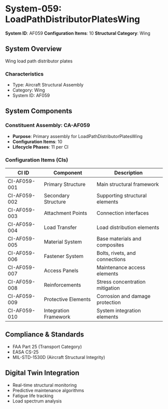 # System-059: LoadPathDistributorPlatesWing

**System ID**: AF059
**Configuration Items**: 10
**Structural Category**: Wing

## System Overview

Wing load path distributor plates

### Characteristics
- Type: Aircraft Structural Assembly
- Category: Wing
- System ID: AF059

## System Components

### Constituent Assembly: CA-AF059
- **Purpose**: Primary assembly for LoadPathDistributorPlatesWing
- **Configuration Items**: 10
- **Lifecycle Phases**: 11 per CI

### Configuration Items (CIs)

| CI ID | Component | Description |
|-------|-----------|-------------|
| CI-AF059-001 | Primary Structure | Main structural framework |
| CI-AF059-002 | Secondary Structure | Supporting structural elements |
| CI-AF059-003 | Attachment Points | Connection interfaces |
| CI-AF059-004 | Load Transfer | Load distribution elements |
| CI-AF059-005 | Material System | Base materials and composites |
| CI-AF059-006 | Fastener System | Bolts, rivets, and connections |
| CI-AF059-007 | Access Panels | Maintenance access elements |
| CI-AF059-008 | Reinforcements | Stress concentration mitigation |
| CI-AF059-009 | Protective Elements | Corrosion and damage protection |
| CI-AF059-010 | Integration Framework | System integration elements |

## Compliance & Standards
- FAA Part 25 (Transport Category)
- EASA CS-25
- MIL-STD-1530D (Aircraft Structural Integrity)

## Digital Twin Integration
- Real-time structural monitoring
- Predictive maintenance algorithms
- Fatigue life tracking
- Load spectrum analysis

